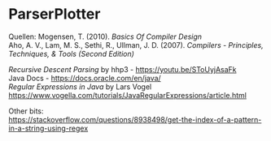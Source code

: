 # ParserPlotter

Quellen:
Mogensen, T. (2010). _Basics Of Compiler Design_ <br>
Aho, A. V., Lam, M. S., Sethi, R., Ullman, J. D. (2007). _Compilers - Principles, Techniques, & Tools (Second Edition)_

_Recursive Descent Parsing_ by hhp3 - https://youtu.be/SToUyjAsaFk <br>
Java Docs - https://docs.oracle.com/en/java/ <br>
_Regular Expressions in Java_ by Lars Vogel https://www.vogella.com/tutorials/JavaRegularExpressions/article.html <br>

Other bits: <br>
https://stackoverflow.com/questions/8938498/get-the-index-of-a-pattern-in-a-string-using-regex <br>

